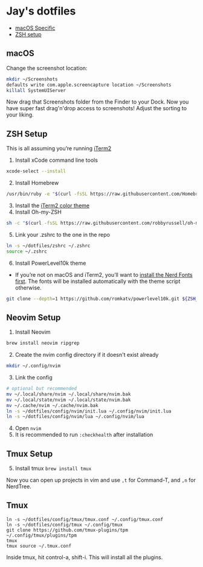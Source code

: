 
# Jay's dotfiles

* [macOS Specific](#macos)
* [ZSH setup](#zsh-setup)

## macOS

Change the screenshot location:

```zsh
mkdir ~/Screenshots
defaults write com.apple.screencapture location ~/Screenshots
killall SystemUIServer
```

Now drag that Screenshots folder from the Finder to your Dock. Now you have super fast drag'n'drop access to screenshots! Adjust the sorting to your liking.

## ZSH Setup

This is all assuming you’re running [iTerm2](https://iterm2.com/)

1. Install xCode command line tools
  ```zsh
  xcode-select --install
  ```
2. Install Homebrew
  ```zsh
  /usr/bin/ruby -e "$(curl -fsSL https://raw.githubusercontent.com/Homebrew/install/master/install)"
  ```
3. Install the [iTerm2 color theme](./iterm2/coolnight.itermcolors)
4. Install Oh-my-ZSH
  ```zsh
  sh -c "$(curl -fsSL https://raw.githubusercontent.com/robbyrussell/oh-my-zsh/master/tools/install.sh)"
  ```
5. Link your .zshrc to the one in the repo
  ```zsh
  ln -s ~/dotfiles/zshrc ~/.zshrc
  source ~/.zshrc
  ```
6. Install PowerLevel10k theme
  * If you’re not on macOS and iTerm2, you’ll want to [install the Nerd Fonts first](https://github.com/romkatv/powerlevel10k#fonts). The fonts will be installed automatically with the theme script otherwise.

  ```zsh
  git clone --depth=1 https://github.com/romkatv/powerlevel10k.git ${ZSH_CUSTOM:-$HOME/.oh-my-zsh/custom}/themes/powerlevel10k
  ```

## Neovim Setup

1. Install Neovim
  ```zsh
  brew install neovim ripgrep
  ```
2. Create the nvim config directory if it doesn't exist already
  ```zsh
  mkdir ~/.config/nvim
  ```
3. Link the config
  ```zsh
  # optional but recommended
  mv ~/.local/share/nvim ~/.local/share/nvim.bak
  mv ~/.local/state/nvim ~/.local/state/nvim.bak
  mv ~/.cache/nvim ~/.cache/nvim.bak
  ln -s ~/dotfiles/config/nvim/init.lua ~/.config/nvim/init.lua
  ln -s ~/dotfiles/config/nvim/lua ~/.config/nvim/lua
  ```
4. Open `nvim`
5. It is recommended to run `:checkhealth` after installation

## Tmux Setup

5. Install tmux
  `brew install tmux`

Now you can open up projects in vim and use `,t` for Command-T, and `,n` for NerdTree.

## Tmux
```
ln -s ~/dotfiles/config/tmux/tmux.conf ~/.config/tmux.conf
ln -s ~/dotfiles/config/tmux ~/.config/tmux
git clone https://github.com/tmux-plugins/tpm ~/.config/tmux/plugins/tpm
tmux
tmux source ~/.tmux.conf
```

Inside tmux, hit control-a, shift-i. This will install all the plugins.
